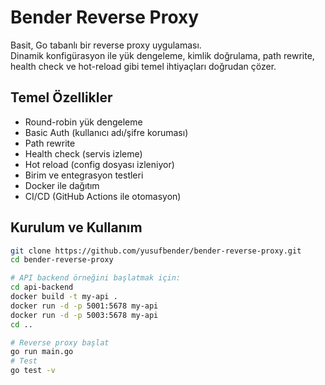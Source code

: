 # Bender Reverse Proxy

Basit, Go tabanlı bir reverse proxy uygulaması.  
Dinamik konfigürasyon ile yük dengeleme, kimlik doğrulama, path rewrite, health check ve hot-reload gibi temel ihtiyaçları doğrudan çözer.

## Temel Özellikler

- Round-robin yük dengeleme
- Basic Auth (kullanıcı adı/şifre koruması)
- Path rewrite
- Health check (servis izleme)
- Hot reload (config dosyası izleniyor)
- Birim ve entegrasyon testleri
- Docker ile dağıtım
- CI/CD (GitHub Actions ile otomasyon)

## Kurulum ve Kullanım

```bash
git clone https://github.com/yusufbender/bender-reverse-proxy.git
cd bender-reverse-proxy

# API backend örneğini başlatmak için:
cd api-backend
docker build -t my-api .
docker run -d -p 5001:5678 my-api
docker run -d -p 5003:5678 my-api
cd ..

# Reverse proxy başlat
go run main.go
# Test
go test -v
